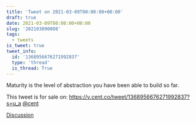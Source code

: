 ```yaml
---
title: 'Tweet on 2021-03-09T00:08:00+00:00'
draft: true
date: 2021-03-09T00:08:00+00:00
slug: '202103090008'
tags:
  - tweets
is_tweet: true
tweet_info:
  id: '1368956676271992837'
  type: 'thread'
  is_thread: True
---
```




Maturity is the level of abstraction you have been able to build so far.

This tweet is for sale on: <https://v.cent.co/tweet/1368956676271992837?s=u_a> [@cent](https://x.com/cent)

[Discussion](https://x.com/sytelus/status/1368956676271992837)
